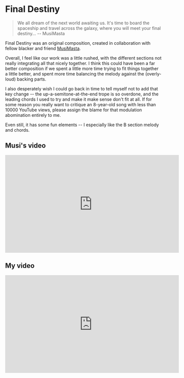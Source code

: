 # Final Destiny

> We all dream of the next world awaiting us. It's time to board the spaceship and travel across the galaxy, where you will meet your final destiny...
> -- MusiMasta

Final Destiny was an original composition, created in collaboration with fellow blacker and friend [MusiMasta](https://www.youtube.com/@MusiMasta).

Overall, I feel like our work was a little rushed, with the different sections not really integrating all that nicely together. I think this could have been a far better composition if we spent a little more time trying to fit things together a little better, and spent more time balancing the melody against the (overly-loud) backing parts. 

I also desperately wish I could go back in time to tell myself not to add that key change -- the up-a-semitone-at-the-end trope is so overdone, and the leading chords I used to try and make it make sense don't fit at all. If for some reason you really want to critique an 8-year-old song with less than 10000 YouTube views, please assign the blame for that modulation abomination entirely to me.

Even still, it has some fun elements -- I especially like the B section melody and chords.

## Musi's video

<iframe width="560" height="315" src="https://www.youtube.com/embed/tLGhBlhp9lk?si=xXDJQ1JZeeOtz7GK" title="YouTube video player" frameborder="0" allow="accelerometer; autoplay; clipboard-write; encrypted-media; gyroscope; picture-in-picture; web-share" referrerpolicy="strict-origin-when-cross-origin" allowfullscreen></iframe>

## My video

<iframe width="560" height="315" src="https://www.youtube.com/embed/EQ_lEfirLK4?si=5WVifX2rHS7FilVK" title="YouTube video player" frameborder="0" allow="accelerometer; autoplay; clipboard-write; encrypted-media; gyroscope; picture-in-picture; web-share" referrerpolicy="strict-origin-when-cross-origin" allowfullscreen></iframe>

